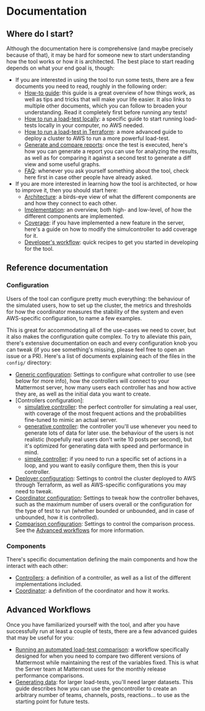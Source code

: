# Documentation

## Where do I start?

Although the documentation here is comprehensive (and maybe precisely because of that), it may be hard for someone new to start understanding how the tool works or how it is architected. The best place to start reading depends on what your end goal is, though:
- If you are interested in using the tool to run some tests, there are a few documents you need to read, roughly in the following order:
    - [How-to guide](load-test-how-to-use.md): this guide is a great overview of how things work, as well as tips and tricks that will make your life easier. It also links to multiple other documents, which you can follow to broaden your understanding. Read it completely first before running any tests!
    - [How to run a load-test locally](local_loadtest.md): a specific guide to start running load-tests locally in your computer, no AWS needed.
    - [How to run a load-test in Terraform](terraform_loadtest.md): a more advanced guide to deploy a cluster to AWS to run a more powerful load-test.
    - [Generate and compare reports](compare.md): once the test is executed, here's how you can generate a report you can use for analyzing the results, as well as for comparing it against a second test to generate a diff view and some useful graphs.
    - [FAQ](faq.md): whenever you ask yourself something about the tool, check here first in case other people have already asked.
- If you are more interested in learning how the tool is architected, or how to improve it, then you should start here:
    - [Architecture](loadtest_system.md): a birds-eye view of what the different components are and how they connect to each other.
    - [Implementation](implementation.md): an overview, both high- and low-level, of how the different components are implemented.
    - [Coverage](coverage.md): if you have implemented a new feature in the server, here's a guide on how to modify the simulcontroller to add coverage for it.
    - [Developer's workflow](developing.md): quick recipes to get you started in developing for the tool.
    
## Reference documentation

### Configuration

Users of the tool can configure pretty much everything: the behaviour of the simulated users, how to set up the cluster, the metrics and thresholds for how the coordinator measures the stability of the system and even AWS-specific configuration, to name a few examples.

This is great for accommodating all of the use-cases we need to cover, but it also makes the configuration quite complex. To try to alleviate this pain, there's extensive documentation on each and every configuration knob you can tweak (if you see something's missing, please feel free to open an issue or a PR). Here's a list of documents explaining each of the files in the `config/` directory:

- [Generic configuration](loadtest_config.md): Settings to configure what controller to use (see below for more info), how the controllers will connect to your Mattermost server, how many users each controller has and how active they are, as well as the initial data you want to create.
- [Controllers configuration]:
    - [simulative controller](simulcontroller_config.md): the perfect controller for simulating a real user, with coverage of the most frequent actions and the probabilities fine-tuned to mimic an actual server.
    - [generative controller](gencontroller_config.md): the controller you'll use whenever you need to generate lots of data for later use. the behaviour of the users is not realistic (hopefully real users don't write 10 posts per second), but it's optimized for generating data with speed and performance in mind.
    - [simple controller](simplecontroller_config.md): if you need to run a specific set of actions in a loop, and you want to easily configure them, then this is your controller.
- [Deployer configuration](deployer_config.md): Settings to control the cluster deployed to AWS through Terraform, as well as AWS-specific configurations you may need to tweak.
- [Coordinator configuration](coordinator_config.md): Settings to tweak how the controller behaves, such as the maximum number of users overall or the configuration for the type of test to run (whether bounded or unbounded, and in case of unbounded, how it is controlled).
- [Comparison configuration](comparison_config.md): Settings to control the comparison process. See the [Advanced workflows](#advanced-workflows) for more information.

### Components

There's specific documentation defining the main components and how the interact with each other:

- [Controllers](controllers.md): a definition of a controller, as well as a list of the different implementations included.
- [Coordinator](coordinator.md): a definition of the coordinator and how it works.

## Advanced Workflows

Once you have familiarized yourself with the tool, and after you have successfully run at least a couple of tests, there are a few advanced guides that may be useful for you:
- [Running an automated load-test comparison](comparison.md): a workflow specifically designed for when you need to compare two different versions of Mattermost while maintaining the rest of the variables fixed. This is what the Server team at Mattermost uses for the monthly release performance comparisons.
- [Generating data](generating-data.md): for larger load-tests, you'll need larger datasets. This guide describes how you can use the gencontroller to create an arbitrary number of teams, channels, posts, reactions... to use as the starting point for future tests.




